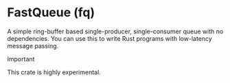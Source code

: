 # FastQueue (fq)
A simple ring-buffer based single-producer, single-consumer queue with no dependencies. You can use this to write Rust programs with low-latency message passing.

> [!IMPORTANT]
> This crate is highly experimental.
